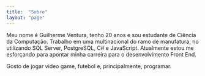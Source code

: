 ```yaml
---
title:  "Sobre"
layout: "page"
---
```

Meu nome é Guilherme Ventura, tenho 20 anos e sou estudante de Ciência da Computação. Trabalho em uma multinacional do ramo de manufatura, no utilizando SQL Server, PostgreSQL, C# e JavaScript. Atualmente estou me esforçando para apontar minha carreira para o desenvolvimento Front End.

Gosto de jogar video game, futebol e, principalmente, programar.
